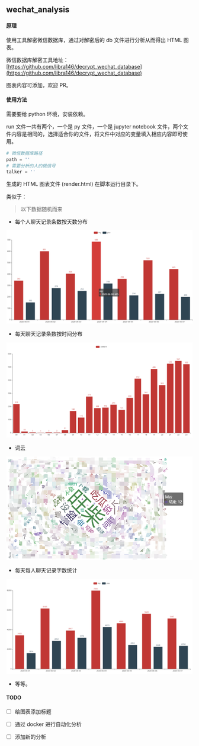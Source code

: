 ## wechat_analysis

#### 原理

使用工具解密微信数据库，通过对解密后的 db 文件进行分析从而得出 HTML 图表。

微信数据库解密工具地址：[https://github.com/libra146/decrypt_wechat_database](https://github.com/libra146/decrypt_wechat_database)

图表内容可添加，欢迎 PR。

#### 使用方法

需要要给 python 环境，安装依赖。

run 文件一共有两个，一个是 py 文件，一个是 jupyter notebook 文件，两个文件内容是相同的，选择适合你的文件，将文件中对应的变量填入相应内容即可使用。

```python
# 微信数据库路径
path = ''
# 需要分析的人的微信号
talker = ''
```

生成的 HTML 图表文件 (render.html) 在脚本运行目录下。

类似于：

> 以下数据随机而来

- 每个人聊天记录条数按天数分布

![image-20200820162045276](README/image-20200820162045276.png)

- 每天聊天记录条数按时间分布

![image-20200820162154850](README/image-20200820162154850.png)

- 词云

![image-20200820162412696](README/image-20200820162412696.png)

- 每天每人聊天记录字数统计

![image-20200820162451394](README/image-20200820162451394.png)

- 等等。

#### TODO

- [ ] 给图表添加标题
- [ ] 通过 docker 进行自动化分析
- [ ] 添加新的分析

